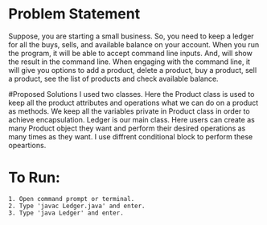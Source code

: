 # Problem Statement
Suppose, you are starting a small business. So, you need to keep a ledger for all the buys, sells, and
available balance on your account. When you run the program, it will be able to accept
command line inputs. And, will show the result in the command line. When engaging with
the command line, it will give you options to add a product, delete a product, buy a product, sell a product, 
see the list of products and check available balance.

#Proposed Solutions
I used two classes. Here the Product class is used to keep all the product attributes and operations what we
can do on a product as methods. We keep all the variables private in Product class in order to achieve encapsulation.
Ledger is our main class. Here users can create as many Product object they want and perform their desired operations as many times as they want.
I use diffrent conditional block to perform these opeartions.  


# To Run:
 
    1. Open command prompt or terminal.
    2. Type 'javac Ledger.java' and enter.
    3. Type 'java Ledger' and enter.

